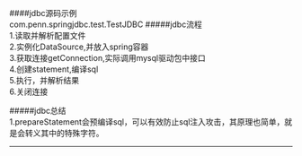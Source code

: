 ####jdbc源码示例  
com.penn.springjdbc.test.TestJDBC
#####jdbc流程  
1.读取并解析配置文件  
2.实例化DataSource,并放入spring容器  
3.获取连接getConnection,实际调用mysql驱动包中接口  
4.创建statement,编译sql  
5.执行，并解析结果  
6.关闭连接  

#####jdbc总结  
1.prepareStatement会预编译sql，可以有效防止sql注入攻击，其原理也简单，就是会转义其中的特殊字符。

****